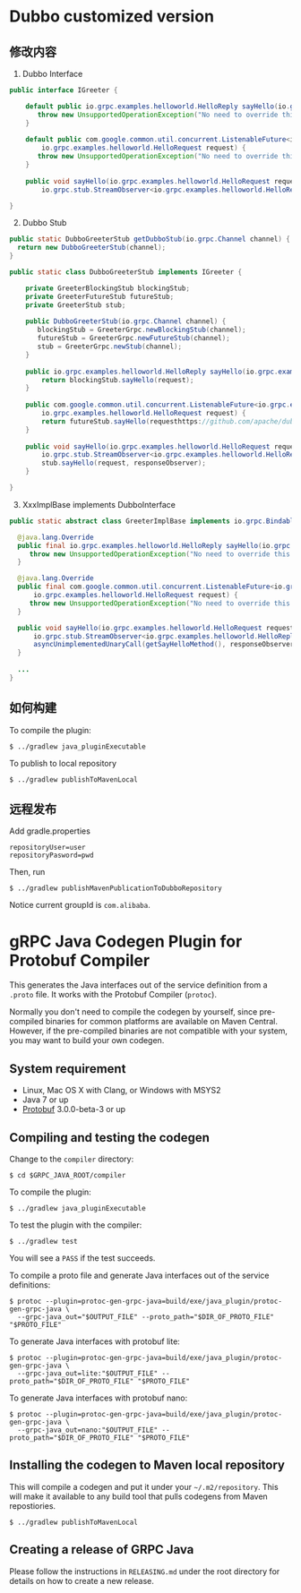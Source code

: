 # Dubbo customized version

## 修改内容

1. Dubbo Interface
```java
public interface IGreeter {

    default public io.grpc.examples.helloworld.HelloReply sayHello(io.grpc.examples.helloworld.HelloRequest request) {
       throw new UnsupportedOperationException("No need to override this method, extend XxxImplBase and override all methods it allows.");
    }
    
    default public com.google.common.util.concurrent.ListenableFuture<io.grpc.examples.helloworld.HelloReply> sayHelloAsync(
        io.grpc.examples.helloworld.HelloRequest request) {
       throw new UnsupportedOperationException("No need to override this method, extend XxxImplBase and override all methods it allows.");
    }
    
    public void sayHello(io.grpc.examples.helloworld.HelloRequest request,
        io.grpc.stub.StreamObserver<io.grpc.examples.helloworld.HelloReply> responseObserver);

}
```

2. Dubbo Stub
```java
public static DubboGreeterStub getDubboStub(io.grpc.Channel channel) {
  return new DubboGreeterStub(channel);
}

public static class DubboGreeterStub implements IGreeter {

    private GreeterBlockingStub blockingStub;
    private GreeterFutureStub futureStub;
    private GreeterStub stub;
    
    public DubboGreeterStub(io.grpc.Channel channel) {
       blockingStub = GreeterGrpc.newBlockingStub(channel);
       futureStub = GreeterGrpc.newFutureStub(channel);
       stub = GreeterGrpc.newStub(channel);
    }
    
    public io.grpc.examples.helloworld.HelloReply sayHello(io.grpc.examples.helloworld.HelloRequest request) {
        return blockingStub.sayHello(request);
    }
    
    public com.google.common.util.concurrent.ListenableFuture<io.grpc.examples.helloworld.HelloReply> sayHelloAsync(
        io.grpc.examples.helloworld.HelloRequest request) {
        return futureStub.sayHello(requesthttps://github.com/apache/dubbo-samples.git);
    }
    
    public void sayHello(io.grpc.examples.helloworld.HelloRequest request,
        io.grpc.stub.StreamObserver<io.grpc.examples.helloworld.HelloReply> responseObserver){
        stub.sayHello(request, responseObserver);
    }

}

```

3. XxxImplBase implements DubboInterface
```java
public static abstract class GreeterImplBase implements io.grpc.BindableService, IGreeter {

  @java.lang.Override
  public final io.grpc.examples.helloworld.HelloReply sayHello(io.grpc.examples.helloworld.HelloRequest request) {
     throw new UnsupportedOperationException("No need to override this method, extend XxxImplBase and override all methods it allows.");
  }

  @java.lang.Override
  public final com.google.common.util.concurrent.ListenableFuture<io.grpc.examples.helloworld.HelloReply> sayHelloAsync(
      io.grpc.examples.helloworld.HelloRequest request) {
     throw new UnsupportedOperationException("No need to override this method, extend XxxImplBase and override all methods it allows.");
  }

  public void sayHello(io.grpc.examples.helloworld.HelloRequest request,
      io.grpc.stub.StreamObserver<io.grpc.examples.helloworld.HelloReply> responseObserver) {
      asyncUnimplementedUnaryCall(getSayHelloMethod(), responseObserver);
  }
  
  ...
}
```

## 如何构建

To compile the plugin:
```
$ ../gradlew java_pluginExecutable
```

To publish to local repository
```
$ ../gradlew publishToMavenLocal
```

## 远程发布

Add gradle.properties
```properties
repositoryUser=user
repositoryPasword=pwd
```

Then, run
```
$ ../gradlew publishMavenPublicationToDubboRepository
```
Notice current groupId is `com.alibaba`.


gRPC Java Codegen Plugin for Protobuf Compiler
==============================================

This generates the Java interfaces out of the service definition from a
`.proto` file. It works with the Protobuf Compiler (``protoc``).

Normally you don't need to compile the codegen by yourself, since pre-compiled
binaries for common platforms are available on Maven Central. However, if the
pre-compiled binaries are not compatible with your system, you may want to
build your own codegen.

## System requirement

* Linux, Mac OS X with Clang, or Windows with MSYS2
* Java 7 or up
* [Protobuf](https://github.com/google/protobuf) 3.0.0-beta-3 or up

## Compiling and testing the codegen
Change to the `compiler` directory:
```
$ cd $GRPC_JAVA_ROOT/compiler
```

To compile the plugin:
```
$ ../gradlew java_pluginExecutable
```

To test the plugin with the compiler:
```
$ ../gradlew test
```
You will see a `PASS` if the test succeeds.

To compile a proto file and generate Java interfaces out of the service definitions:
```
$ protoc --plugin=protoc-gen-grpc-java=build/exe/java_plugin/protoc-gen-grpc-java \
  --grpc-java_out="$OUTPUT_FILE" --proto_path="$DIR_OF_PROTO_FILE" "$PROTO_FILE"
```
To generate Java interfaces with protobuf lite:
```
$ protoc --plugin=protoc-gen-grpc-java=build/exe/java_plugin/protoc-gen-grpc-java \
  --grpc-java_out=lite:"$OUTPUT_FILE" --proto_path="$DIR_OF_PROTO_FILE" "$PROTO_FILE"
```
To generate Java interfaces with protobuf nano:
```
$ protoc --plugin=protoc-gen-grpc-java=build/exe/java_plugin/protoc-gen-grpc-java \
  --grpc-java_out=nano:"$OUTPUT_FILE" --proto_path="$DIR_OF_PROTO_FILE" "$PROTO_FILE"
```

## Installing the codegen to Maven local repository
This will compile a codegen and put it under your ``~/.m2/repository``. This
will make it available to any build tool that pulls codegens from Maven
repostiories.
```
$ ../gradlew publishToMavenLocal
```

## Creating a release of GRPC Java
Please follow the instructions in ``RELEASING.md`` under the root directory for
details on how to create a new release.
